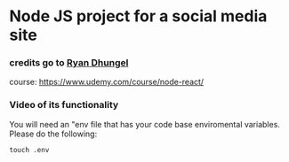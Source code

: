 # Node JS project for a social media site

### credits go to [Ryan Dhungel](https://github.com/kaloraat)
 course: https://www.udemy.com/course/node-react/
 
 ### Video of its functionality
 
 
You will need an "env file that has your code base enviromental variables.  Please do the following:


`touch .env`
